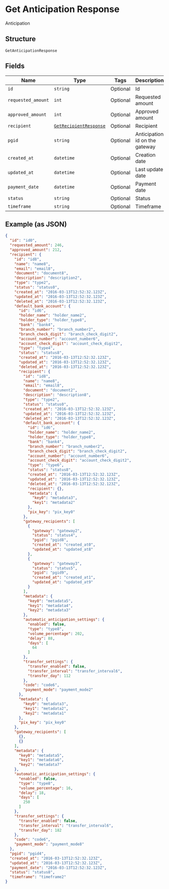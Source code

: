 
# Get Anticipation Response

Anticipation

## Structure

`GetAnticipationResponse`

## Fields

| Name | Type | Tags | Description |
|  --- | --- | --- | --- |
| `id` | `string` | Optional | Id |
| `requested_amount` | `int` | Optional | Requested amount |
| `approved_amount` | `int` | Optional | Approved amount |
| `recipient` | [`GetRecipientResponse`](../../doc/models/get-recipient-response.md) | Optional | Recipient |
| `pgid` | `string` | Optional | Anticipation id on the gateway |
| `created_at` | `datetime` | Optional | Creation date |
| `updated_at` | `datetime` | Optional | Last update date |
| `payment_date` | `datetime` | Optional | Payment date |
| `status` | `string` | Optional | Status |
| `timeframe` | `string` | Optional | Timeframe |

## Example (as JSON)

```json
{
  "id": "id0",
  "requested_amount": 246,
  "approved_amount": 212,
  "recipient": {
    "id": "id8",
    "name": "name8",
    "email": "email8",
    "document": "document8",
    "description": "description2",
    "type": "type2",
    "status": "status0",
    "created_at": "2016-03-13T12:52:32.123Z",
    "updated_at": "2016-03-13T12:52:32.123Z",
    "deleted_at": "2016-03-13T12:52:32.123Z",
    "default_bank_account": {
      "id": "id6",
      "holder_name": "holder_name2",
      "holder_type": "holder_type8",
      "bank": "bank4",
      "branch_number": "branch_number2",
      "branch_check_digit": "branch_check_digit2",
      "account_number": "account_number6",
      "account_check_digit": "account_check_digit2",
      "type": "type4",
      "status": "status8",
      "created_at": "2016-03-13T12:52:32.123Z",
      "updated_at": "2016-03-13T12:52:32.123Z",
      "deleted_at": "2016-03-13T12:52:32.123Z",
      "recipient": {
        "id": "id8",
        "name": "name8",
        "email": "email8",
        "document": "document2",
        "description": "description8",
        "type": "type2",
        "status": "status0",
        "created_at": "2016-03-13T12:52:32.123Z",
        "updated_at": "2016-03-13T12:52:32.123Z",
        "deleted_at": "2016-03-13T12:52:32.123Z",
        "default_bank_account": {
          "id": "id6",
          "holder_name": "holder_name2",
          "holder_type": "holder_type8",
          "bank": "bank4",
          "branch_number": "branch_number2",
          "branch_check_digit": "branch_check_digit2",
          "account_number": "account_number6",
          "account_check_digit": "account_check_digit2",
          "type": "type6",
          "status": "status8",
          "created_at": "2016-03-13T12:52:32.123Z",
          "updated_at": "2016-03-13T12:52:32.123Z",
          "deleted_at": "2016-03-13T12:52:32.123Z",
          "recipient": {},
          "metadata": {
            "key0": "metadata3",
            "key1": "metadata2"
          },
          "pix_key": "pix_key0"
        },
        "gateway_recipients": [
          {
            "gateway": "gateway2",
            "status": "status4",
            "pgid": "pgid8",
            "created_at": "created_at0",
            "updated_at": "updated_at8"
          },
          {
            "gateway": "gateway3",
            "status": "status5",
            "pgid": "pgid9",
            "created_at": "created_at1",
            "updated_at": "updated_at9"
          }
        ],
        "metadata": {
          "key0": "metadata5",
          "key1": "metadata4",
          "key2": "metadata3"
        },
        "automatic_anticipation_settings": {
          "enabled": false,
          "type": "type8",
          "volume_percentage": 202,
          "delay": 88,
          "days": [
            64
          ]
        },
        "transfer_settings": {
          "transfer_enabled": false,
          "transfer_interval": "transfer_interval6",
          "transfer_day": 112
        },
        "code": "code6",
        "payment_mode": "payment_mode2"
      },
      "metadata": {
        "key0": "metadata3",
        "key1": "metadata2",
        "key2": "metadata1"
      },
      "pix_key": "pix_key0"
    },
    "gateway_recipients": [
      {},
      {}
    ],
    "metadata": {
      "key0": "metadata5",
      "key1": "metadata6",
      "key2": "metadata7"
    },
    "automatic_anticipation_settings": {
      "enabled": false,
      "type": "type8",
      "volume_percentage": 16,
      "delay": 18,
      "days": [
        250
      ]
    },
    "transfer_settings": {
      "transfer_enabled": false,
      "transfer_interval": "transfer_interval6",
      "transfer_day": 182
    },
    "code": "code6",
    "payment_mode": "payment_mode8"
  },
  "pgid": "pgid4",
  "created_at": "2016-03-13T12:52:32.123Z",
  "updated_at": "2016-03-13T12:52:32.123Z",
  "payment_date": "2016-03-13T12:52:32.123Z",
  "status": "status8",
  "timeframe": "timeframe2"
}
```


